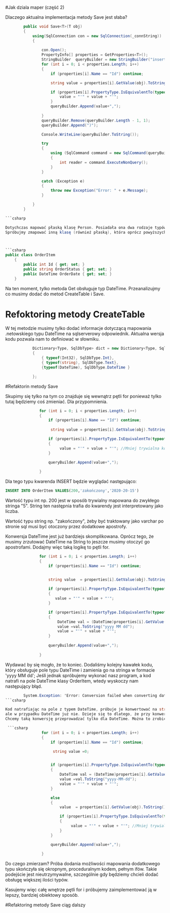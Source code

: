 ﻿#Jak dziala maper (część 2)

Dlaczego aktualna implementacja metody Save jest słaba?

```csharp
        public void Save<T>(T obj)
        {
            using(SqlConnection con = new SqlConnection(_connString))
            {
             
                con.Open();
                PropertyInfo[] properties = GetProperties<T>();
                StringBuilder  queryBuilder = new StringBuilder("insert into  " + getTypeName(typeof(T).ToString()) + " VALUES(");
                for (int i = 0; i < properties.Length; i++)
                {
                    if (properties[i].Name == "Id") continue;

                    string value = properties[i].GetValue(obj).ToString();

                    if (properties[i].PropertyType.IsEquivalentTo(typeof(System.String))){
                        value = "'" + value + "'";
                    }
                    queryBuilder.Append(value+",");
                    
                }
                queryBuilder.Remove(queryBuilder.Length - 1, 1);
                queryBuilder.Append(")");

                Console.WriteLine(queryBuilder.ToString());

                try
                {
                    using (SqlCommand command = new SqlCommand(queryBuilder.ToString(),con))
                    {
                        int reader = command.ExecuteNonQuery();
                    }
                }

                catch (Exception e)
                {
                    throw new Exception("Error: " + e.Message);
                }

            }
        }

```csharp

Dotychczas mapować płaską klasę Person. Posiadała ona dwa rodzaje typów: int i string. 
Spróbujmy zmapować inną klasę (również płaską), która oprócz powyższych typów będzie zawierać typ DateTime.



```csharp
public class OrderItem
    {
        public int Id { get; set; }
        public string OrderStatus { get; set; }
        public DateTime OrderDate { get; set; }
    }
```

Na ten moment, tylko metoda Get obsługuje typ DateTime. Przeanalizujmy co musimy dodać do metod CreateTable i Save.

# Refoktoring metody CreateTable

 W tej metodzie musimy tylko dodać informacje dotyczącą mapowania .netowskiego typu DateTime na sqlserverowy odpowiednik.
Aktualna wersja kodu pozwala nam to definiować w słowniku.

```csharp
            Dictionary<Type, SqlDbType> dict = new Dictionary<Type, SqlDbType>
            {
                { typeof(Int32), SqlDbType.Int},
                { typeof(string), SqlDbType.Text},
                {typeof(DateTime), SqlDbType.DateTime }

            };
```

#Refaktorin metody Save


Skupimy się tylko na tym co znajduje się wewnątrz pętli for ponieważ tylko tutaj będziemy coś zmieniać. Dla przypomnienia.

 ```csharp
                for (int i = 0; i < properties.Length; i++)
                {
                    if (properties[i].Name == "Id") continue;
                                 
                     string value = properties[i].GetValue(obj).ToString(); //Trywialna konwersja

                    if (properties[i].PropertyType.IsEquivalentTo(typeof(System.String)))
                    {
                         value = "'" + value + "'"; //Mniej trywialna konwersja
                    }

                    queryBuilder.Append(value+",");
                    
                }
```

Dla tego typu kwarenda INSERT będzie wyglądać następująco:

```sql
INSERT INTO OrderItem VALUES(200,'zakończony','2020-20-15')

```

Wartość typu int np. 200 jest w sposób trywialny mapowana do zwykłego stringa "5". String ten następnia trafia do kwarendy jest interpretowany jako liczba.

Wartość typu string np. "zakończony", żeby być traktowany jako varchar po stronie sql musi być otoczony przez dodatkowe apostrofy. 

Konwersja DateTime jest już bardziejs skomplikowana. Oprócz tego, że musimy zrzutować DateTime na String to jeszcze musimy otoczyć go apostrofami.
Dodajmy więc taką logikę to pętli for.



 ```csharp
                for (int i = 0; i < properties.Length; i++)
                {
                    if (properties[i].Name == "Id") continue;


                    string value  = properties[i].GetValue(obj).ToString(); //Trywialna konwersja				
                    
                    if (properties[i].PropertyType.IsEquivalentTo(typeof(System.String))) //Mniej trywialna konwersja
                    {
                       value = "'" + value + "'"; 
                    }

                    if (properties[i].PropertyType.IsEquivalentTo(typeof(System.DateTime)))  //Bardziej złożona konwersja
                    {
                        DateTime val = (DateTime)properties[i].GetValue(obj); 
                        value =val.ToString("yyyy MM dd");
                        value = "'" + value + "'";
                    }
                    
                    queryBuilder.Append(value+",");
                    
                }
```
Wydawać by się mogło, że to koniec. Dodaliśmy kolejny kawałek kodu, który obsługuje pole typu DateTime i zamienia go na stringa w formacie 'yyyy MM dd';
Jeśli jednak spróbujemy wykonać nasz program, a kod natrafi na pole DateTime klasy OrderItem, wtedy wyskoczy nam następujący błąd.

```csharp 
        System.Exception: 'Error: Conversion failed when converting date and/or time from character string.'
```csharp 

Kod natrafiając na pole z typem DateTime, próbuje je konwertować na string za pomocą zwykłej metody ToString(). W przypadku typu int oraz string metoda ta sprawdziła się,
ale w przypadku DateTime już nie. Dzieje się to dlatego, że przy konwertowaniu DateTime na string musimy jako argument ToString() podać format np. "yyyy MM dd".
Chcemy taką konwersję przeprowadzać tylko dla DateTime. Można to zrobić, dodając kilka nowych ifów i elsów.

 ```csharp
                for (int i = 0; i < properties.Length; i++)
                {
                    if (properties[i].Name == "Id") continue;

                     string value =0;


                    if (properties[i].PropertyType.IsEquivalentTo(typeof(System.DateTime)))
                    {
                        DateTime val = (DateTime)properties[i].GetValue(obj);
                        value =val.ToString("yyyy-MM-dd");
                        value = "'" + value + "'";
                    }

                    else
                    {
                        value  = properties[i].GetValue(obj).ToString(); //Trywialna konwersja				                              

                        if (properties[i].PropertyType.IsEquivalentTo(typeof(System.String)))
                        {
                             value = "'" + value + "'"; //Mniej trywialna konwersja
                        }
                    }

                    queryBuilder.Append(value+",");
                    
                }
```

Do czego zmierzam? 
Próba dodania możliwości mapowania dodatkowego typu skończyła się okropnym, proceduralnym kodem, pełnym ifów. Takie podejście jest 
nieutrzymywalne, szczególnie gdy będziemy chcieli dodać obsługę większej ilości typów.

Kasujemy więc całę wnętrze pętli for i próbujemy zaimplementować ją w lepszy, bardziej obiektowy sposób.

#Refaktoring metody Save ciąg dalszy

